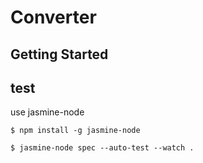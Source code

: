 # Converter

## Getting Started

## test

use jasmine-node
```
$ npm install -g jasmine-node
```

```
$ jasmine-node spec --auto-test --watch .
```
